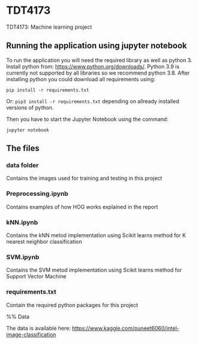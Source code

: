 # TDT4173
TDT4173: Machine learning project


## Running the application using jupyter notebook
To run the application you will need the required library as well as python 3. Install python from: https://www.python.org/downloads/. Python 3.9 is currently not supported by all libraries so we recommend python 3.8. After installing python you could download all requirements using:

``` pip install -r requirements.txt ``` 

Or: ``` pip3 install -r requirements.txt ``` depending on allready installed versions of python.

Then you have to start the Jupyter Notebook using the command: 

```jupyter notebook ```


## The files
### data folder
Contains the images used for training and testing in this project
### Preprocessing.ipynb
Contains examples of how HOG works explained in the report
### kNN.ipynb
Contains the kNN metod implementation using Scikit learns method for K nearest neighbor classification
### SVM.ipynb
Contains the SVM metod implementation using Scikit learns method for Support Vector Machine
### requirements.txt
Contain the required python packages for this project

%% Data

The data is available here:
https://www.kaggle.com/puneet6060/intel-image-classification
